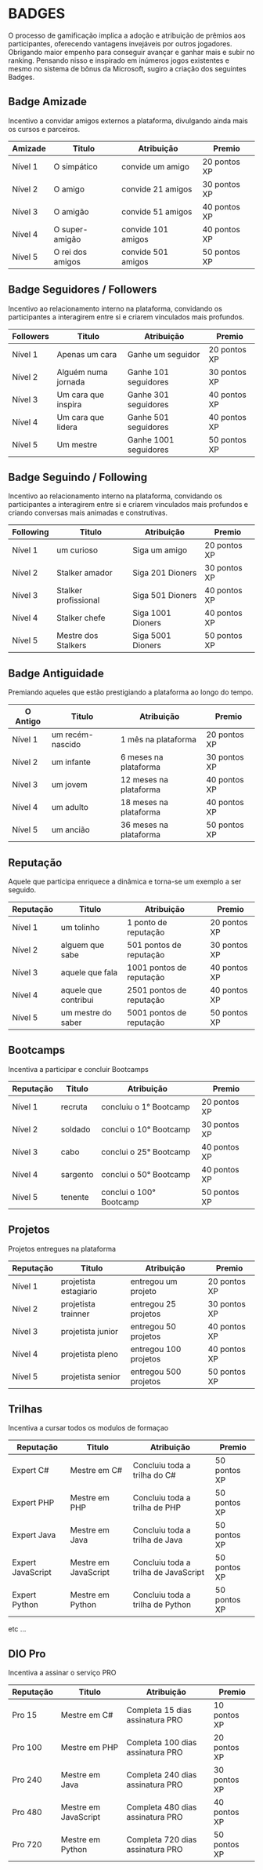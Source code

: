 # BADGES

O processo de gamificação implica a adoção e atribuição de prêmios aos participantes, oferecendo vantagens invejáveis por outros jogadores. Obrigando maior empenho para conseguir avançar e ganhar mais e subir no ranking.
Pensando nisso e inspirado em inúmeros jogos existentes e mesmo no sistema de bônus da Microsoft, sugiro a criação dos seguintes Badges.

## Badge Amizade

Incentivo a convidar amigos externos a plataforma, divulgando ainda mais os cursos e parceiros.

|  Amizade |  Titulo | Atribuição |Premio|
|---|---|---| ---|
| Nível 1 | O simpático | convide um amigo | 20 pontos XP|
| Nível 2 | O amigo | convide 21 amigos | 30 pontos XP |
| Nível 3| O amigão | convide 51 amigos | 40 pontos XP|
| Nível 4| O super-amigão | convide 101 amigos | 40 pontos XP|
| Nível 5| O rei dos amigos| convide 501 amigos | 50 pontos XP|

## Badge Seguidores / Followers

Incentivo ao relacionamento interno na plataforma, convidando os participantes a interagirem entre si e criarem vinculados mais profundos.

| Followers | Titulo | Atribuição | Premio |
|---|---|---| ---|
| Nível 1 | Apenas um cara  | Ganhe um seguidor |20 pontos  XP|
| Nível 2 | Alguém numa jornada | Ganhe 101 seguidores|30 pontos XP |
| Nível 3| Um cara que inspira | Ganhe 301 seguidores|40 pontos XP|
| Nível 4| Um cara que lidera  | Ganhe 501 seguidores |40 pontos XP|
| Nível 5| Um mestre | Ganhe 1001 seguidores |50 pontos XP|

## Badge Seguindo / Following

Incentivo ao relacionamento interno na plataforma, convidando os participantes a interagirem entre si e criarem vinculados mais profundos e criando conversas mais animadas e construtivas.

| Following | Titulo | Atribuição | Premio |
|---|---|---| ---|
| Nível 1 | um curioso  | Siga um amigo |20 pontos  XP|
| Nível 2 |  Stalker amador | Siga 201 Dioners|30 pontos XP |
| Nível 3| Stalker profissional| Siga 501 Dioners |40 pontos XP|
| Nível 4| Stalker chefe  | Siga 1001 Dioners |40 pontos XP|
| Nível 5| Mestre dos Stalkers| Siga 5001 Dioners |50 pontos XP|

## Badge Antiguidade

Premiando aqueles que estão prestigiando a plataforma ao longo do tempo.

| O Antigo| Titulo | Atribuição | Premio |
|---|---|---| ---|
| Nível 1 | um recém-nascido  | 1 mês na plataforma |20 pontos  XP|
| Nível 2 |  um infante | 6 meses na plataforma|30 pontos XP |
| Nível 3| um jovem | 12 meses na plataforma |40 pontos XP|
| Nível 4| um adulto | 18 meses na plataforma |40 pontos XP|
| Nível 5| um ancião| 36 meses na plataforma |50 pontos XP|

## Reputação

Aquele que participa enriquece a dinâmica e torna-se um exemplo a ser seguido.

| Reputação | Titulo | Atribuição | Premio |
|---|---|---| ---|
| Nível 1 | um tolinho  | 1 ponto de reputação  |20 pontos  XP|
| Nível 2 | alguem que sabe | 501 pontos de reputação |30 pontos XP |
| Nível 3|  aquele que fala | 1001 pontos de reputação |40 pontos XP|
| Nível 4|  aquele que contribui | 2501 pontos de reputação |40 pontos XP|
| Nível 5| um mestre do saber  | 5001 pontos de reputação |50 pontos XP|

## Bootcamps

Incentiva a participar e concluir Bootcamps

| Reputação | Titulo | Atribuição | Premio |
|---|---|---| ---|
| Nível 1 | recruta  | concluiu o 1° Bootcamp  |20 pontos  XP|
| Nível 2 | soldado | conclui o 10° Bootcamp |30 pontos XP |
| Nível 3|  cabo | conclui o 25° Bootcamp |40 pontos XP|
| Nível 4|  sargento | conclui o 50° Bootcamp |40 pontos XP|
| Nível 5| tenente  | conclui o 100° Bootcamp |50 pontos XP|

## Projetos

Projetos entregues na plataforma

| Reputação | Titulo | Atribuição | Premio |
|---|---|---| ---|
| Nível 1 | projetista estagiario  | entregou um projeto  |20 pontos  XP|
| Nível 2 | projetista trainner | entregou 25 projetos |30 pontos XP |
| Nível 3|  projetista junior | entregou 50 projetos |40 pontos XP|
| Nível 4|  projetista pleno | entregou 100 projetos |40 pontos XP|
| Nível 5| projetista senior | entregou 500 projetos |50 pontos XP|

## Trilhas

Incentiva a cursar todos os modulos de formaçao

| Reputação | Titulo | Atribuição | Premio |
|---|---|---| ---|
| Expert C# | Mestre em  C#  | Concluiu toda a trilha do  C#  | 50 pontos  XP|
| Expert PHP | Mestre em  PHP  | Concluiu toda a trilha de PHP  | 50 pontos  XP|
| Expert Java | Mestre em  Java  | Concluiu toda a trilha de Java  | 50 pontos  XP|
| Expert JavaScript | Mestre em  JavaScript  | Concluiu toda a trilha de JavaScript  | 50 pontos  XP|
| Expert Python | Mestre em  Python  | Concluiu toda a trilha de Python  | 50 pontos  XP|

etc ...

## DIO Pro

Incentiva a assinar o serviço PRO

| Reputação | Titulo | Atribuição | Premio |
|---|---|---| ---|
| Pro 15 | Mestre em  C#  | Completa 15 dias assinatura PRO  | 10 pontos  XP|
| Pro 100 | Mestre em  PHP  | Completa 100 dias assinatura PRO  | 20 pontos  XP|
| Pro 240 | Mestre em  Java  | Completa 240 dias assinatura PRO  | 30 pontos  XP|
| Pro 480 | Mestre em  JavaScript  | Completa 480 dias assinatura PRO  | 40 pontos  XP|
| Pro 720 | Mestre em  Python  | Completa 720 dias assinatura PRO  | 50 pontos  XP|

